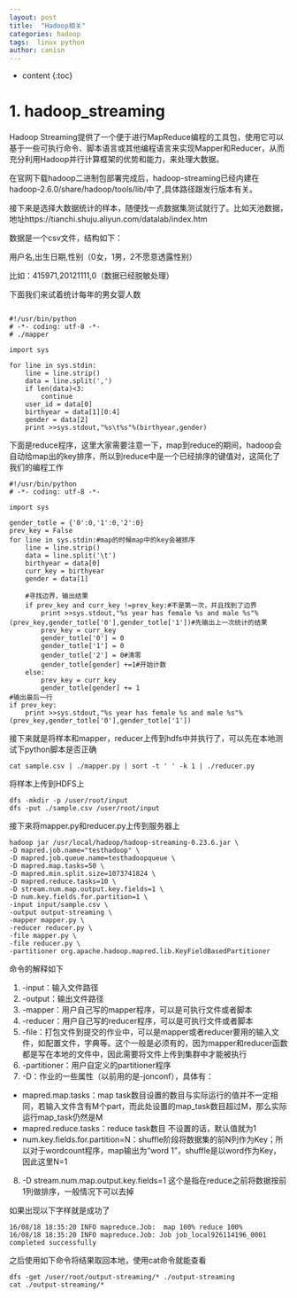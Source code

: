 ```yaml
---
layout: post
title:  "Hadoop相关"
categories: hadoop
tags:  linux python
author: canisn
---
```


* content
{:toc}




# 1. hadoop_streaming
Hadoop Streaming提供了一个便于进行MapReduce编程的工具包，使用它可以基于一些可执行命令、脚本语言或其他编程语言来实现Mapper和Reducer，从而充分利用Hadoop并行计算框架的优势和能力，来处理大数据。

在官网下载hadoop二进制包部署完成后，hadoop-streaming已经内建在hadoop-2.6.0/share/hadoop/tools/lib/中了,具体路径跟发行版本有关。

接下来是选择大数据统计的样本，随便找一点数据集测试就行了。比如天池数据，地址https://tianchi.shuju.aliyun.com/datalab/index.htm

数据是一个csv文件，结构如下：

用户名,出生日期,性别（0女，1男，2不愿意透露性别）

比如：415971,20121111,0（数据已经脱敏处理）

下面我们来试着统计每年的男女婴人数


```shell

#!/usr/bin/python
# -*- coding: utf-8 -*-
# ./mapper

import sys

for line in sys.stdin:
    line = line.strip()
    data = line.split(',')
    if len(data)<3:
        continue
    user_id = data[0]
    birthyear = data[1][0:4]
    gender = data[2]
    print >>sys.stdout,"%s\t%s"%(birthyear,gender)
```

下面是reduce程序，这里大家需要注意一下，map到reduce的期间，hadoop会自动给map出的key排序，所以到reduce中是一个已经排序的键值对，这简化了我们的编程工作


```shell
#!/usr/bin/python
# -*- coding: utf-8 -*-

import sys

gender_totle = {'0':0,'1':0,'2':0}
prev_key = False
for line in sys.stdin:#map的时候map中的key会被排序
    line = line.strip()    
    data = line.split('\t')
    birthyear = data[0]
    curr_key = birthyear
    gender = data[1]
    
    #寻找边界，输出结果
    if prev_key and curr_key !=prev_key:#不是第一次，并且找到了边界
        print >>sys.stdout,"%s year has female %s and male %s"%(prev_key,gender_totle['0'],gender_totle['1'])#先输出上一次统计的结果
        prev_key = curr_key
        gender_totle['0'] = 0
        gender_totle['1'] = 0
        gender_totle['2'] = 0#清零
        gender_totle[gender] +=1#开始计数
    else:
        prev_key = curr_key
        gender_totle[gender] += 1
#输出最后一行
if prev_key:
    print >>sys.stdout,"%s year has female %s and male %s"%(prev_key,gender_totle['0'],gender_totle['1'])
```
接下来就是将样本和mapper，reducer上传到hdfs中并执行了，可以先在本地测试下python脚本是否正确

```
cat sample.csv | ./mapper.py | sort -t ' ' -k 1 | ./reducer.py 
```
将样本上传到HDFS上
```
dfs -mkdir -p /user/root/input
dfs -put ./sample.csv /user/root/input
```
接下来将mapper.py和reducer.py上传到服务器上

```shell
hadoop jar /usr/local/hadoop/hadoop-streaming-0.23.6.jar \
-D mapred.job.name="testhadoop" \
-D mapred.job.queue.name=testhadoopqueue \
-D mapred.map.tasks=50 \
-D mapred.min.split.size=1073741824 \
-D mapred.reduce.tasks=10 \
-D stream.num.map.output.key.fields=1 \
-D num.key.fields.for.partition=1 \
-input input/sample.csv \
-output output-streaming \
-mapper mapper.py \
-reducer reducer.py \
-file mapper.py \
-file reducer.py \
-partitioner org.apache.hadoop.mapred.lib.KeyFieldBasedPartitioner
```

命令的解释如下

1. -input：输入文件路径
2. -output：输出文件路径
3. -mapper：用户自己写的mapper程序，可以是可执行文件或者脚本
4. -reducer：用户自己写的reducer程序，可以是可执行文件或者脚本
5. -file：打包文件到提交的作业中，可以是mapper或者reducer要用的输入文件，如配置文件，字典等。这个一般是必须有的，因为mapper和reducer函数都是写在本地的文件中，因此需要将文件上传到集群中才能被执行
6. -partitioner：用户自定义的partitioner程序
7. -D：作业的一些属性（以前用的是-jonconf），具体有：
- mapred.map.tasks：map task数目设置的数目与实际运行的值并不一定相同，若输入文件含有M个part，而此处设置的map_task数目超过M，那么实际运行map_task仍然是M
- mapred.reduce.tasks：reduce task数目  不设置的话，默认值就为1
- num.key.fields.for.partition=N：shuffle阶段将数据集的前N列作为Key；所以对于wordcount程序，map输出为“word  1”，shuffle是以word作为Key，因此这里N=1
8. -D stream.num.map.output.key.fields=1 这个是指在reduce之前将数据按前1列做排序，一般情况下可以去掉

如果出现以下字样就是成功了

```shell
16/08/18 18:35:20 INFO mapreduce.Job:  map 100% reduce 100%
16/08/18 18:35:20 INFO mapreduce.Job: Job job_local926114196_0001 completed successfully
```
之后使用如下命令将结果取回本地，使用cat命令就能查看

```shell
dfs -get /user/root/output-streaming/* ./output-streaming
cat ./output-streaming/*
```
